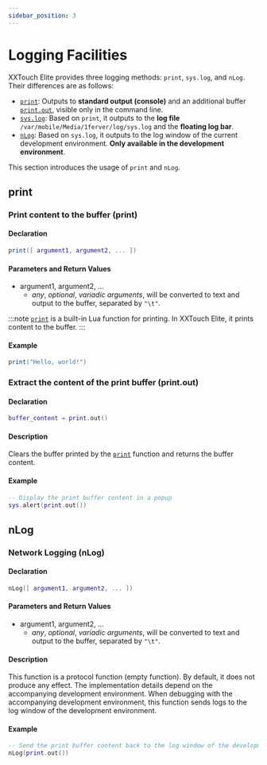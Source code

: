 ```yaml
---
sidebar_position: 3
---
```


# Logging Facilities

XXTouch Elite provides three logging methods: `print`, `sys.log`, and `nLog`. Their differences are as follows:

- [`print`](#print): Outputs to **standard output (console)** and an additional buffer [`print.out`](#extract-the-content-of-the-print-buffer-printout), visible only in the command line.
- [`sys.log`](../lua-manual/sys.md#output-standard-system-log-syslog): Based on `print`, it outputs to the **log file** `/var/mobile/Media/1ferver/log/sys.log` and the **floating log bar**.
- [`nLog`](#nlog): Based on `sys.log`, it outputs to the log window of the current development environment. **Only available in the development environment**.

This section introduces the usage of `print` and `nLog`.

## print

### Print content to the buffer \(**print**\)

#### Declaration

```lua
print([ argument1, argument2, ... ])
```

#### Parameters and Return Values

- argument1, argument2, ...
  - *any*, *optional*, *variadic arguments*, will be converted to text and output to the buffer, separated by `"\t"`.

:::note
[`print`](http://cloudwu.github.io/lua53doc/manual.html#pdf-print) is a built-in Lua function for printing. In XXTouch Elite, it prints content to the buffer.
:::

#### Example

```lua title="print"
print("Hello, world!")
```

### Extract the content of the print buffer \(**print\.out**\)

#### Declaration

```lua
buffer_content = print.out()
```

#### Description

Clears the buffer printed by the [`print`](#print-content-to-the-buffer-print) function and returns the buffer content.

#### Example

```lua title="print.out"
-- Display the print buffer content in a popup
sys.alert(print.out())
```

## nLog

### Network Logging \(**nLog**\)

#### Declaration

```lua
nLog([ argument1, argument2, ... ])
```

#### Parameters and Return Values

- argument1, argument2, ...
  - *any*, *optional*, *variadic arguments*, will be converted to text and output to the buffer, separated by `"\t"`.

#### Description

This function is a protocol function (empty function). By default, it does not produce any effect. The implementation details depend on the accompanying development environment.
When debugging with the accompanying development environment, this function sends logs to the log window of the development environment.

#### Example

```lua title="nLog"
-- Send the print buffer content back to the log window of the development tool
nLog(print.out())
```
